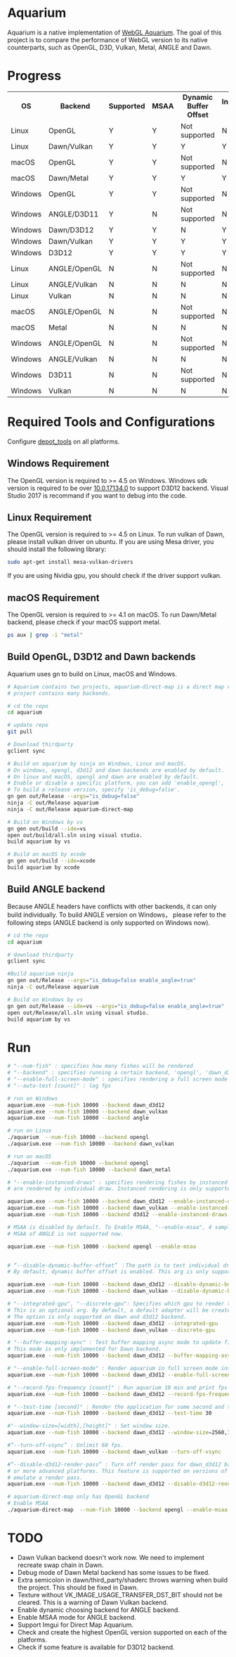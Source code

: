 # Aquarium
Aquarium is a native implementation of [WebGL Aquarium](https://github.com/WebGLSamples/WebGLSamples.github.io). The goal of this project is to compare the performance of WebGL version to its native counterparts, such as OpenGL, D3D, Vulkan, Metal, ANGLE and Dawn.

# Progress
<table>
  <tr align=center>
    <td><strong>OS</td>
    <td><strong>Backend</td>
    <td><strong>Supported</td>
    <td><strong>MSAA</td>
    <td><strong>Dynamic Buffer Offset</td>
    <td><strong>Instanced Draw</td>
    <td><strong>Dynamically choose GPU</td>
  </tr>
  <tr align=left >
    <td>Linux</td>
    <td>OpenGL</td>
    <td>Y</td>
    <td>Y</td>
    <td>Not supported</td>
    <td>N</td>
    <td>Not supported</td>
  </tr>
  <tr align=left>
    <td>Linux</td>
    <td>Dawn/Vulkan</td>
    <td>Y</td>
    <td>Y</td>
    <td>Y</td>
    <td>Y</td>
    <td>Y</td>
  </tr>
  <tr align=left class="supported-row">
    <td>macOS</td>
    <td>OpenGL</td>
    <td>Y</td>
    <td>Y</td>
    <td>Not supported</td>
    <td>N</td>
    <td>Not supported</td>
  </tr>
  <tr align=left class="supported-row">
    <td>macOS</td>
    <td>Dawn/Metal</td>
    <td>Y</td>
    <td>Y</td>
    <td>Y</td>
    <td>Y</td>
    <td>Y</td>
  </tr>
  <tr align=left class="supported-row">
    <td>Windows</td>
    <td>OpenGL</td>
    <td>Y</td>
    <td>Y</td>
    <td>Not supported</td>
    <td>N</td>
    <td>Not supported</td>
  </tr>
  <tr align=left class="supported-row">
    <td>Windows</td>
    <td>ANGLE/D3D11</td>
    <td>Y</td>
    <td>N</td>
    <td>Not supported</td>
    <td>N</td>
    <td>Not supported</td>
  </tr>
  <tr align=left class="supported-row">
    <td>Windows</td>
    <td>Dawn/D3D12</td>
    <td>Y</td>
    <td>Y</td>
    <td>N</td>
    <td>Y</td>
    <td>Y</td>
  </tr>
  <tr align=left class="supported-row">
    <td>Windows</td>
    <td>Dawn/Vulkan</td>
    <td>Y</td>
    <td>Y</td>
    <td>Y</td>
    <td>Y</td>
    <td>Y</td>
  </tr>
  <tr align=left  class="supported-row">
    <td>Windows</td>
    <td>D3D12</td>
    <td>Y</td>
    <td>Y</td>
    <td>Y</td>
    <td>Y</td>
    <td>Y</td>
  </tr>
  <tr align=left>
    <td>Linux</td>
    <td>ANGLE/OpenGL</td>
    <td>N</td>
    <td>N</td>
    <td>Not supported</td>
    <td>N</td>
    <td>Not supported</td>
  </tr>
  <tr align=left>
    <td>Linux</td>
    <td>ANGLE/Vulkan</td>
    <td>N</td>
    <td>N</td>
    <td>N</td>
    <td>N</td>
    <td>N</td>
  </tr>
  <tr align=left>
    <td>Linux</td>
    <td>Vulkan</td>
    <td>N</td>
    <td>N</td>
    <td>N</td>
    <td>N</td>
    <td>N</td>
  </tr>
  <tr align=left>
    <td>macOS</td>
    <td>ANGLE/OpenGL</td>
    <td>N</td>
    <td>N</td>
    <td>Not supported</td>
    <td>N</td>
    <td>Not supported</td>
  </tr>
  <tr align=left>
    <td>macOS</td>
    <td>Metal</td>
    <td>N</td>
    <td>N</td>
    <td>N</td>
    <td>N</td>
    <td>N</td>
  </tr>
  <tr align=left>
    <td>Windows</td>
    <td>ANGLE/OpenGL</td>
    <td>N</td>
    <td>N</td>
    <td>Not supported</td>
    <td>N</td>
    <td>Not supported</td>
  </tr>
  <tr align=left>
    <td>Windows</td>
    <td>ANGLE/Vulkan</td>
    <td>N</td>
    <td>N</td>
    <td>N</td>
    <td>N</td>
    <td>N</td>
  </tr>
  <tr align=left>
    <td>Windows</td>
    <td>D3D11</td>
    <td>N</td>
    <td>N</td>
    <td>Not supported</td>
    <td>N</td>
    <td>Not supported</td>
  </tr>
  <tr align=left>
    <td>Windows</td>
    <td>Vulkan</td>
    <td>N</td>
    <td>N</td>
    <td>N</td>
    <td>N</td>
    <td>N</td>
  </tr>
</table>

# Required Tools and Configurations
Configure [depot_tools](http://dev.chromium.org/developers/how-tos/install-depot-tools) on all platforms.

## Windows Requirement
The OpenGL version is required to >= 4.5 on Windows.
Windows sdk version is required to be over
[10.0.17134.0](https://developer.microsoft.com/en-us/windows/downloads/windows-10-sdk) to support D3D12 backend.
Visual Studio 2017 is recommand if you want to debug into the code.
## Linux Requirement
The OpenGL version is required to >= 4.5 on Linux. To run vulkan of Dawn, please install vulkan driver on ubuntu.
If you are using Mesa driver, you should install the following library:
```sh
sudo apt-get install mesa-vulkan-drivers
```
If you are using Nvidia gpu, you should check if the driver support vulkan.
## macOS Requirement
The OpenGL version is required to >= 4.1 on macOS. To run Dawn/Metal backend, please check if your macOS support metal.
```sh
ps aux | grep -i "metal"
```

## Build OpenGL, D3D12 and Dawn backends

Aquarium uses gn to build on Linux, macOS and Windows.

```sh
# Aquarium contains two projects, aquarium-direct-map is a direct map version to WebGL repo, and only has OpenGL backend.  The aquarium
# project contains many backends.

# cd the repo
cd aquarium

# update repo
git pull

# Download thirdparty
gclient sync

# Build on aquarium by ninja on Windows, Linux and macOS.
# On windows, opengl, d3d12 and dawn backends are enabled by default.
# On linux and macOS, opengl and dawn are enabled by default.
# Enable or disable a specific platform, you can add 'enable_opengl', 'enable_d3d12', and 'enable_dawn' to gn args.
# To build a release version, specify 'is_debug=false'.
gn gen out/Release --args="is_debug=false"
ninja -C out/Release aquarium
ninja -C out/Release aquarium-direct-map

# Build on Windows by vs
gn gen out/build --ide=vs
open out/build/all.sln using visual studio.
build aquarium by vs

# Build on macOS by xcode
gn gen out/build --ide=xcode
build aquarium by xcode
```

## Build ANGLE backend

Because ANGLE headers have conflicts with other backends, it can only build individually. To build ANGLE version on Windows， please refer to the following steps (ANGLE backend is only supported on Windows now).
```sh
# cd the repo
cd aquarium

# download thirdparty
gclient sync

#Build aquarium ninja
gn gen out/Release --args="is_debug=false enable_angle=true"
ninja -C out/Release aquarium

# Build on Windows by vs
gn gen out/Release --ide=vs --args="is_debug=false enable_angle=true"
open out/Release/all.sln using visual studio.
build aquarium by vs
```

# Run
```sh
# "--num-fish" : specifies how many fishes will be rendered
# "--backend" : specifies running a certain backend, 'opengl', 'dawn_d3d12', 'dawn_vulkan', 'dawn_metal', 'dawn_opengl', 'angle'
# "--enable-full-screen-mode" : specifies rendering a full screen mode
# "--auto-test [count]" : log fps

# run on Windows
aquarium.exe --num-fish 10000 --backend dawn_d3d12
aquarium.exe --num-fish 10000 --backend dawn_vulkan
aquarium.exe --num-fish 10000 --backend angle

# run on Linux
./aquarium  --num-fish 10000 --backend opengl
./aquarium.exe --num-fish 10000 --backend dawn_vulkan

# run on macOS
./aquarium  --num-fish 10000 --backend opengl
./aquarium.exe --num-fish 10000 --backend dawn_metal

# "--enable-instanced-draws" : specifies rendering fishes by instanced draw. By default fishes
# are rendered by individual draw. Instanced rendering is only supported on dawn and d3d12 backend now.

aquarium.exe --num-fish 10000 --backend dawn_d3d12 --enable-instanced-draws
aquarium.exe --num-fish 10000 --backend dawn_vulkan --enable-instanced-draws
aquarium.exe --num-fish 10000 --backend d3d12 --enable-instanced-draws

# MSAA is disabled by default. To Enable MSAA, "--enable-msaa", 4 samples.
# MSAA of ANGLE is not supported now.

aquarium.exe --num-fish 10000 --backend opengl --enable-msaa


# “--disable-dynamic-buffer-offset” ：The path is to test individual draw by creating many binding groups on dawn backend.
# By default, dynamic buffer offset is enabled. This arg is only supported on dawn backend.

aquarium.exe --num-fish 10000 --backend dawn_d3d12 --disable-dynamic-buffer-offset
aquarium.exe --num-fish 10000 --backend dawn_vulkan --disable-dynamic-buffer-offset

# "--integrated-gpu", "--discrete-gpu": Specifies which gpu to render the application. The two args are exclusive.
# This is an optional arg. By default, a default adapter will be created.
# The option is only supported on dawn and d3d12 backend.
aquarium.exe --num-fish 10000 --backend dawn_d3d12 --integrated-gpu
aquarium.exe --num-fish 10000 --backend dawn_vulkan --discrete-gpu

# "--buffer-mapping-aync" : Test buffer mapping async mode to update fish positions.
# This mode is only implemented for Dawn backend.
aquarium.exe --num-fish 10000 --backend dawn_d3d12 --buffer-mapping-async

# "--enable-full-screen-mode" : Render aquarium in full screen mode instead of window mode.
aquarium.exe --num-fish 10000 --backend dawn_d3d12 --enable-full-screen-mode

# "--record-fps-frequency [count]" : Run aquarium 10 min and print fps log when exit.
aquarium.exe --num-fish 10000 --backend dawn_d3d12 --record-fps-frequency [count]

# "--test-time [second]" : Render the application for some second and then exit, and the application will run 5 min by default.
aquarium.exe --num-fish 10000 --backend dawn_d3d12 --test-time 30

#"--window-size=[width],[height]" : Set window size.
aquarium.exe --num-fish 10000 --backend dawn_d3d12 --window-size=2560,1440

#“--turn-off-vsync” : Unlimit 60 fps.
aquarium.exe --num-fish 10000 --backend dawn_vulkan --turn-off-vsync

#“--disable-d3d12-render-pass” : Turn off render pass for dawn_d3d12 backend. Render pass is only supported on Intel gen 10
# or more advanced platforms. This feature is supported on versions of Windows prior to build 1809, or dawn will
# emulate a render pass.
aquarium.exe --num-fish 10000 --backend dawn_d3d12 --disable-d3d12-render-pass

# aquarium-direct-map only has OpenGL backend
# Enable MSAA
./aquarium-direct-map  --num-fish 10000 --backend opengl --enable-msaa

```

# TODO
* Dawn Vulkan backend doesn't work now. We need to implement recreate swap chain in Dawn.
* Debug mode of Dawn Metal backend has some issues to be fixed.
* Extra semicolon in dawn/third_party/shaderc throws warning when build the project. This should be fixed in Dawn.
* Texture without VK_IMAGE_USAGE_TRANSFER_DST_BIT should not be cleared. This is a warning of Dawn Vulkan backend.
* Enable dynamic choosing backend for ANGLE backend.
* Enable MSAA mode for ANGLE backend.
* Support Imgui for Direct Map Aquarium.
* Check and create the highest OpenGL version supported on each of the platforms.
* Check if some feature is available for D3D12 backend.
